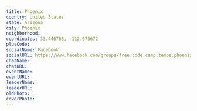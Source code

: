 ```yaml
---
title: Phoenix
country: United States
state: Arizona
city: Phoenix
neighborhood: 
coordinates: 33.446768, -112.075672
plusCode:
socialName: Facebook
socialURL: https://www.facebook.com/groups/free.code.camp.tempe.phoenix.scottsdale
chatName:
chatURL:
eventName:
eventURL:
leaderName:
leaderURL:
oldPhoto: 
coverPhoto:
---
```

